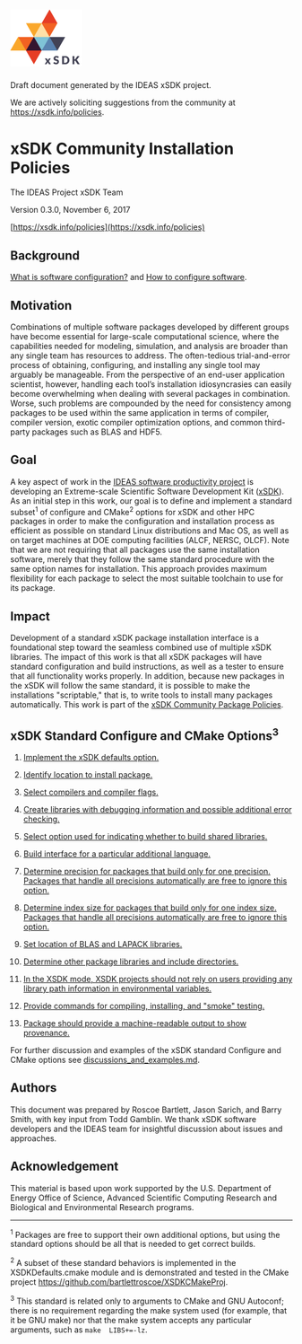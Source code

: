 # <img src="/res/xsdk-logo.png" width="128">

Draft document generated by the IDEAS xSDK project.

We are actively soliciting suggestions from the community at https://xsdk.info/policies.

# xSDK Community Installation Policies

The IDEAS Project xSDK Team

Version 0.3.0, November 6, 2017

[https://xsdk.info/policies](https://xsdk.info/policies)

## Background

[What is software configuration?][1] and [How to configure software][2].

## Motivation

Combinations of multiple software packages developed by different groups have become essential for large-scale computational
science, where the capabilities needed for modeling, simulation, and analysis are broader than any single team has resources
to address. The often-tedious trial-and-error process of obtaining, configuring, and installing any single tool may arguably
be manageable.  From the perspective of an end-user application scientist, however, handling each tool’s installation 
idiosyncrasies can easily become overwhelming when dealing with several packages in combination. Worse, such problems are 
compounded by the need for consistency among packages to be used within the same application in terms of compiler, compiler 
version, exotic compiler optimization options, and common third-party packages such as BLAS and HDF5.

## Goal

A key aspect of work in the [IDEAS software productivity project][3] is developing an 
Extreme-scale Scientific Software Development Kit ([xSDK](http://xsdk.info)). As an initial step in this work, our goal is 
to define and implement a standard subset<sup>1</sup> of configure and CMake<sup>2</sup> options for xSDK and 
other HPC packages in order to make the configuration  and installation process as efficient as possible on standard Linux
distributions and Mac OS, as well as on target machines at DOE computing facilities (ALCF, NERSC, OLCF). Note that we are
not requiring that all packages use the same installation software, merely that they follow the same standard procedure
with the same option names for installation. This approach provides maximum flexibility for each package to select the
most suitable toolchain to use for its package.

## Impact

Development of a standard xSDK package installation interface is a foundational step toward the seamless combined use of 
multiple xSDK libraries. The impact of this work is that all xSDK packages will have standard configuration and build 
instructions, as well as a tester to ensure that all functionality works properly. In addition, because new packages in the 
xSDK will follow the same standard, it is possible to make the installations "scriptable," that is, to write tools to install 
many packages automatically.  This work is part of the [xSDK Community Package Policies][4].

## xSDK Standard Configure and CMake Options<sup>3</sup> 

1. [Implement the xSDK defaults option.](/installation_policies/1.md)

2. [Identify location to install package.](/installation_policies/2.md)

3. [Select compilers and compiler flags.](/installation_policies/3.md)

4. [Create libraries with debugging information and possible additional error checking.](/installation_policies/4.md)

5. [Select option used for indicating whether to build shared libraries.](/installation_policies/5.md)

6. [Build interface for a particular additional language.](/installation_policies/6.md)

7. [Determine precision for packages that build only for one precision. Packages that handle all precisions automatically are free to ignore this option.](/installation_policies/7.md)

8. [Determine index size for packages that build only for one index size. Packages that handle all precisions automatically are free to ignore this option.](/installation_policies/8.md)

9. [Set location of BLAS and LAPACK libraries.](/installation_policies/9.md)

10. [Determine other package libraries and include directories.](/installation_policies/10.md)

11. [In the XSDK mode, XSDK projects should not rely on users providing any library path information in environmental variables.](/installation_policies/11.md)

12. [Provide commands for compiling, installing, and "smoke" testing.](/installation_policies/12.md)

13. [Package should provide a machine-readable output to show provenance.](/installation_policies/13.md)


For further discussion and examples of the xSDK standard Configure and CMake options see [discussions_and_examples.md](/installation_policies/dicussion_and_examples.md).

## Authors

This document was prepared by Roscoe Bartlett, Jason Sarich, and Barry Smith, with key input from Todd Gamblin.  We thank 
xSDK software developers and the IDEAS team for insightful discussion about issues and approaches.

## Acknowledgement

This material is based upon work supported by the U.S. Department of Energy Office of Science, Advanced Scientific Computing 
Research and Biological and Environmental Research programs.

-----



[//]: # "Main body footnotes"

<sup>1</sup> Packages are free to support their own additional options, but using the standard options should be all that
is needed to get correct builds.

<sup>2</sup> A subset of these standard behaviors is implemented in the XSDKDefaults.cmake module and is demonstrated and tested in the CMake project https://github.com/bartlettroscoe/XSDKCMakeProj.

<sup>3</sup> This standard is related only to arguments to CMake and GNU Autoconf; there is no requirement regarding the make 
system used (for example, that it be GNU make) nor that the make system accepts any particular arguments, such as `make 
LIBS+=-lz`.




[//]: # "Links go here"


[1]: https://ideas-productivity.org/wordpress/wp-content/uploads/2016/04/IDEAS-ConfigurationWhatIsSoftwareConfiguration-V0.2.pdf
[2]: https://ideas-productivity.org/wordpress/wp-content/uploads/2016/12/IDEAS-ConfigurationHowToConfigureSoftware-V0.2.pdf
[3]: http://www.ideas-productivity.org
[4]: http://dx.doi.org/10.6084/m9.figshare.4495136
